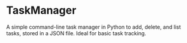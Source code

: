 # TaskManager
A simple command-line task manager in Python to add, delete, and list tasks, stored in a JSON file. Ideal for basic task tracking.
